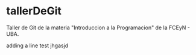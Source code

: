 # tallerDeGit

Taller de Git de la materia "Introduccion a la Programacion" de la FCEyN - UBA.

adding a line test jhgasjd

